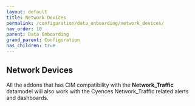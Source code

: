 ```yaml
---
layout: default
title: Network Devices
permalink: /configuration/data_onboarding/network_devices/
nav_order: 10
parent: Data Onboarding
grand_parent: Configuration
has_children: true
---
```


## **Network Devices**
All the addons that has CIM compatibility with the **Network_Traffic** datamodel will also work with the Cyences Network_Traffic related alerts and dashboards.
